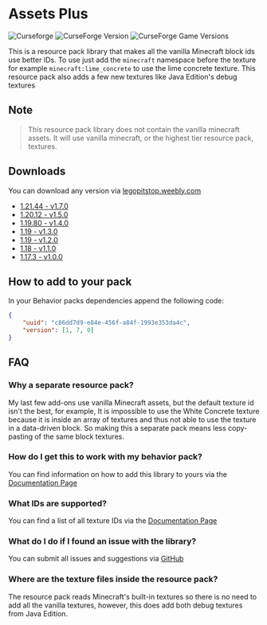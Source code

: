 # Assets Plus

![Curseforge](https://img.shields.io/curseforge/dt/931705?logo=curseforge&label=&suffix=%20&style=for-the-badge&color=242629&labelColor=e04e14&logoColor=1c1c1c)
![CurseForge Version](https://img.shields.io/curseforge/v/931705?style=for-the-badge)
![CurseForge Game Versions](https://img.shields.io/curseforge/game-versions/931705?style=for-the-badge)

This is a resource pack library that makes all the vanilla Minecraft block ids use better IDs. To use just add the `minecraft` namespace before the texture for example `minecraft:lime_concrete` to use the lime concrete texture. This resource pack also adds a few new textures like Java Edition's debug textures

## Note

> This resource pack library does not contain the vanilla minecraft assets. It will use vanilla minecraft, or the highest tier resource pack, textures.

## Downloads

You can download any version via [legopitstop.weebly.com](https://legopitstop.weebly.com/assets-plus.html)

- [1.21.44 - v1.7.0](https://github.com/legopitstop/Assets_Plus/releases/tag/v1.7.0)
- [1.20.12 - v1.5.0](https://github.com/legopitstop/Assets_Plus/releases/tag/v1.5.0)
- [1.19.80 - v1.4.0](https://github.com/legopitstop/Assets_Plus/releases/tag/v1.4.0)
- [1.19 - v1.3.0](https://github.com/legopitstop/Assets_Plus/releases/tag/v1.3.0)
- [1.19 - v1.2.0](https://www.mediafire.com/file/xhk2r1zioi9ref2/Assets_Plus_RP_v1.2.0.mcpack/file)
- [1.18 - v1.1.0](https://www.mediafire.com/file/te3v8k4ri0msk71/Assets_Plus_RP_v1.1.0.mcpack/file)
- [1.17.3 - v1.0.0](https://www.mediafire.com/file/13j38byhg522sow/Assets_Plus_RP_v1.0.0.mcpack/file)

## How to add to your pack

In your Behavior packs dependencies append the following code:

```json
{
    "uuid": "c86dd7d9-e84e-456f-a84f-1993e353da4c",
    "version": [1, 7, 0]
}
```

## FAQ

### Why a separate resource pack?

My last few add-ons use vanilla Minecraft assets, but the default texture id isn't the best, for example, It is impossible to use the White Concrete texture because it is inside an array of textures and thus not able to use the texture in a data-driven block. So making this a separate pack means less copy-pasting of the same block textures.

### How do I get this to work with my behavior pack?

You can find information on how to add this library to yours via the [Documentation Page](https://docs.lpsmods.dev/assetsplus/)

### What IDs are supported?

You can find a list of all texture IDs via the [Documentation Page](https://docs.lpsmods.dev/assetsplus/)

### What do I do if I found an issue with the library?

You can submit all issues and suggestions via [GitHub](https://github.com/lpsmods/Assets_Plus/issues)

### Where are the texture files inside the resource pack?

The resource pack reads Minecraft's built-in textures so there is no need to add all the vanilla textures, however, this does add both debug textures from Java Edition.

